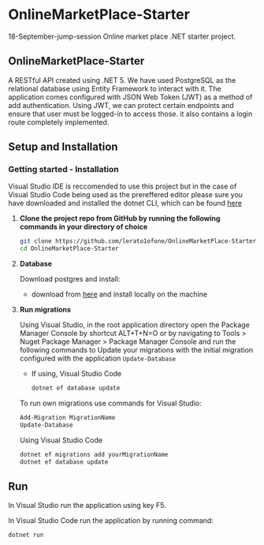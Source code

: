 # OnlineMarketPlace-Starter

18-September-jump-session Online market place .NET starter project.

## OnlineMarketPlace-Starter

A RESTful API created using .NET 5. We have used PostgreSQL as the relational database using Entity Framework to interact with it.
The application comes configured with JSON Web Token (JWT) as a method of add authentication. Using JWT, we can protect certain endpoints and ensure that user must be logged-in to access those. it also contains a login route completely implemented.

## Setup and Installation

### Getting started - Installation

Visual Studio IDE is reccomended to use this project but in the case of Visual Studio Code being used as the prereffered editor please sure you have downloaded and installed the dotnet CLI, which can be found [here](https://dotnet.microsoft.com/download)

1. **Clone the project repo from GitHub by running the following commands in your directory of choice**
   ```sh
   git clone https://github.com/lerato1ofone/OnlineMarketPlace-Starter.git
   cd OnlineMarketPlace-Starter
   ```
2. **Database**

   Download postgres and install:

   - download from [here](https://www.postgresql.org/download) and install locally on the machine

3. **Run migrations**

   Using Visual Studio, in the root application directory open the Package Manager Console by shortcut ALT+T+N=O or by navigating to Tools > Nuget Package Manager > Package Manager Console and run the following commands to Update your migrations with the initial migration configured with the application
   ` Update-Database `

   - If using, Visual Studio Code
     ```sh
     dotnet ef database update
     ```

   To run own migrations use commands for Visual Studio:
   ```sh
   Add-Migration MigrationName
   Update-Database
   ````

   Using Visual Studio Code

   ```sh
   dotnet ef migrations add yourMigrationName
   dotnet ef database update
   ```

## Run

In Visual Studio run the application using key F5.

In Visual Studio Code run the application by running command:

```sh
dotnet run
```
